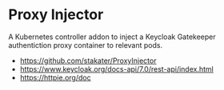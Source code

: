 # Proxy Injector

A Kubernetes controller addon to inject a Keycloak Gatekeeper authentiction proxy container to relevant pods.

* https://github.com/stakater/ProxyInjector
* https://www.keycloak.org/docs-api/7.0/rest-api/index.html
* https://httpie.org/doc